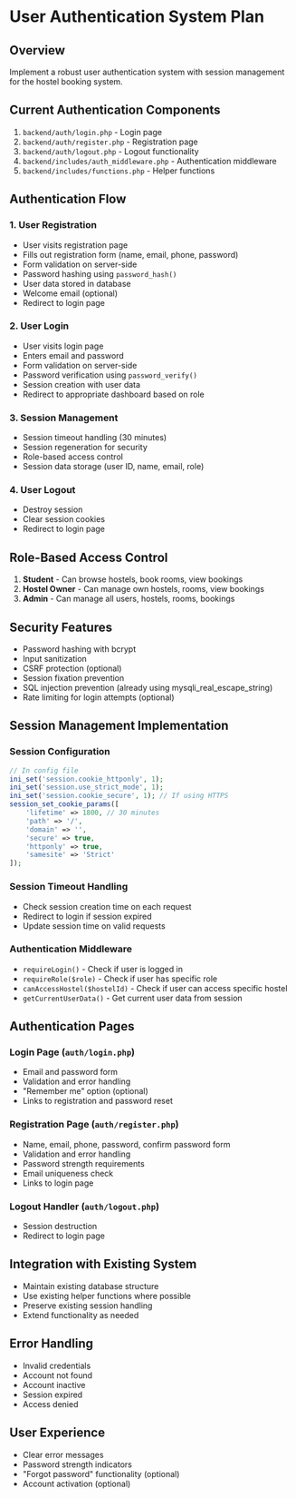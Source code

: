 # User Authentication System Plan

## Overview
Implement a robust user authentication system with session management for the hostel booking system.

## Current Authentication Components
1. `backend/auth/login.php` - Login page
2. `backend/auth/register.php` - Registration page
3. `backend/auth/logout.php` - Logout functionality
4. `backend/includes/auth_middleware.php` - Authentication middleware
5. `backend/includes/functions.php` - Helper functions

## Authentication Flow

### 1. User Registration
- User visits registration page
- Fills out registration form (name, email, phone, password)
- Form validation on server-side
- Password hashing using `password_hash()`
- User data stored in database
- Welcome email (optional)
- Redirect to login page

### 2. User Login
- User visits login page
- Enters email and password
- Form validation on server-side
- Password verification using `password_verify()`
- Session creation with user data
- Redirect to appropriate dashboard based on role

### 3. Session Management
- Session timeout handling (30 minutes)
- Session regeneration for security
- Role-based access control
- Session data storage (user ID, name, email, role)

### 4. User Logout
- Destroy session
- Clear session cookies
- Redirect to login page

## Role-Based Access Control
1. **Student** - Can browse hostels, book rooms, view bookings
2. **Hostel Owner** - Can manage own hostels, rooms, view bookings
3. **Admin** - Can manage all users, hostels, rooms, bookings

## Security Features
- Password hashing with bcrypt
- Input sanitization
- CSRF protection (optional)
- Session fixation prevention
- SQL injection prevention (already using mysqli_real_escape_string)
- Rate limiting for login attempts (optional)

## Session Management Implementation

### Session Configuration
```php
// In config file
ini_set('session.cookie_httponly', 1);
ini_set('session.use_strict_mode', 1);
ini_set('session.cookie_secure', 1); // If using HTTPS
session_set_cookie_params([
    'lifetime' => 1800, // 30 minutes
    'path' => '/',
    'domain' => '',
    'secure' => true,
    'httponly' => true,
    'samesite' => 'Strict'
]);
```

### Session Timeout Handling
- Check session creation time on each request
- Redirect to login if session expired
- Update session time on valid requests

### Authentication Middleware
- `requireLogin()` - Check if user is logged in
- `requireRole($role)` - Check if user has specific role
- `canAccessHostel($hostelId)` - Check if user can access specific hostel
- `getCurrentUserData()` - Get current user data from session

## Authentication Pages

### Login Page (`auth/login.php`)
- Email and password form
- Validation and error handling
- "Remember me" option (optional)
- Links to registration and password reset

### Registration Page (`auth/register.php`)
- Name, email, phone, password, confirm password form
- Validation and error handling
- Password strength requirements
- Email uniqueness check
- Links to login page

### Logout Handler (`auth/logout.php`)
- Session destruction
- Redirect to login page

## Integration with Existing System
- Maintain existing database structure
- Use existing helper functions where possible
- Preserve existing session handling
- Extend functionality as needed

## Error Handling
- Invalid credentials
- Account not found
- Account inactive
- Session expired
- Access denied

## User Experience
- Clear error messages
- Password strength indicators
- "Forgot password" functionality (optional)
- Account activation (optional)